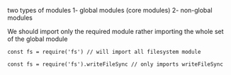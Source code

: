 two types of modules
    1- global modules (core modules)
    2- non-global modules

We should import only the required module rather importing the whole set of the global module
```
const fs = require('fs') // will import all filesystem module

const fs = require('fs').writeFileSync // only imports writeFileSync
```
